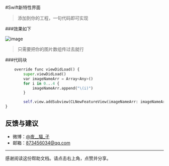
#Swift新特性界面

>添加到你的工程，一句代码即可实现


###效果如下

![image](https://github.com/zhongaiyemaozi/NewFeature/blob/master/newFeature.gif)

>只需要把你的图片数组传过去就行

###代码块
``` python
    override func viewDidLoad() {
        super.viewDidLoad()
        var imageNameArr = Array<Any>()
        for i in 0...4 {
            imageNameArr.append("\(i)")
        }

        self.view.addSubview(CLNewFeatureView(imageNameArr: imageNameArr))
}

```


## 反馈与建议
- 微博：[@夜__猫_子](http://weibo.com/u/5022122368)
- 邮箱：<873456034@qq.com>

---------
感谢阅读这份帮助文档。请点击右上角，点赞并分享。



